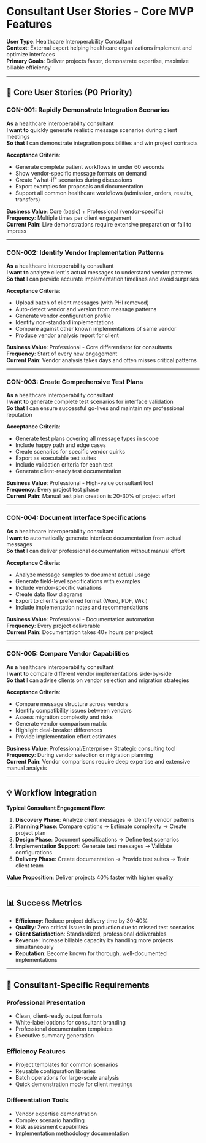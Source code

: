 # Consultant User Stories - Core MVP Features

**User Type**: Healthcare Interoperability Consultant  
**Context**: External expert helping healthcare organizations implement and optimize interfaces  
**Primary Goals**: Deliver projects faster, demonstrate expertise, maximize billable efficiency  

---

## 🎯 Core User Stories (P0 Priority)

### CON-001: Rapidly Demonstrate Integration Scenarios
**As a** healthcare interoperability consultant  
**I want to** quickly generate realistic message scenarios during client meetings  
**So that** I can demonstrate integration possibilities and win project contracts  

**Acceptance Criteria**:
- Generate complete patient workflows in under 60 seconds
- Show vendor-specific message formats on demand
- Create "what-if" scenarios during discussions
- Export examples for proposals and documentation
- Support all common healthcare workflows (admission, orders, results, transfers)

**Business Value**: Core (basic) + Professional (vendor-specific)  
**Frequency**: Multiple times per client engagement  
**Current Pain**: Live demonstrations require extensive preparation or fail to impress

---

### CON-002: Identify Vendor Implementation Patterns
**As a** healthcare interoperability consultant  
**I want to** analyze client's actual messages to understand vendor patterns  
**So that** I can provide accurate implementation timelines and avoid surprises  

**Acceptance Criteria**:
- Upload batch of client messages (with PHI removed)
- Auto-detect vendor and version from message patterns
- Generate vendor configuration profile
- Identify non-standard implementations
- Compare against other known implementations of same vendor
- Produce vendor analysis report for client

**Business Value**: Professional - Core differentiator for consultants  
**Frequency**: Start of every new engagement  
**Current Pain**: Vendor analysis takes days and often misses critical patterns

---

### CON-003: Create Comprehensive Test Plans
**As a** healthcare interoperability consultant  
**I want to** generate complete test scenarios for interface validation  
**So that** I can ensure successful go-lives and maintain my professional reputation  

**Acceptance Criteria**:
- Generate test plans covering all message types in scope
- Include happy path and edge cases
- Create scenarios for specific vendor quirks
- Export as executable test suites
- Include validation criteria for each test
- Generate client-ready test documentation

**Business Value**: Professional - High-value consultant tool  
**Frequency**: Every project test phase  
**Current Pain**: Manual test plan creation is 20-30% of project effort

---

### CON-004: Document Interface Specifications
**As a** healthcare interoperability consultant  
**I want to** automatically generate interface documentation from actual messages  
**So that** I can deliver professional documentation without manual effort  

**Acceptance Criteria**:
- Analyze message samples to document actual usage
- Generate field-level specifications with examples
- Include vendor-specific variations
- Create data flow diagrams
- Export to client's preferred format (Word, PDF, Wiki)
- Include implementation notes and recommendations

**Business Value**: Professional - Documentation automation  
**Frequency**: Every project deliverable  
**Current Pain**: Documentation takes 40+ hours per project

---

### CON-005: Compare Vendor Capabilities
**As a** healthcare interoperability consultant  
**I want to** compare different vendor implementations side-by-side  
**So that** I can advise clients on vendor selection and migration strategies  

**Acceptance Criteria**:
- Compare message structure across vendors
- Identify compatibility issues between vendors
- Assess migration complexity and risks
- Generate vendor comparison matrix
- Highlight deal-breaker differences
- Provide implementation effort estimates

**Business Value**: Professional/Enterprise - Strategic consulting tool  
**Frequency**: During vendor selection or migration planning  
**Current Pain**: Vendor comparisons require deep expertise and extensive manual analysis

---

## 💡 Workflow Integration

**Typical Consultant Engagement Flow**:
1. **Discovery Phase**: Analyze client messages → Identify vendor patterns
2. **Planning Phase**: Compare options → Estimate complexity → Create project plan
3. **Design Phase**: Document specifications → Define test scenarios
4. **Implementation Support**: Generate test messages → Validate configurations
5. **Delivery Phase**: Create documentation → Provide test suites → Train client team

**Value Proposition**: Deliver projects 40% faster with higher quality

---

## 📊 Success Metrics

- **Efficiency**: Reduce project delivery time by 30-40%
- **Quality**: Zero critical issues in production due to missed test scenarios
- **Client Satisfaction**: Standardized, professional deliverables
- **Revenue**: Increase billable capacity by handling more projects simultaneously
- **Reputation**: Become known for thorough, well-documented implementations

---

## 🎨 Consultant-Specific Requirements

### Professional Presentation
- Clean, client-ready output formats
- White-label options for consultant branding
- Professional documentation templates
- Executive summary generation

### Efficiency Features
- Project templates for common scenarios
- Reusable configuration libraries
- Batch operations for large-scale analysis
- Quick demonstration mode for client meetings

### Differentiation Tools
- Vendor expertise demonstration
- Complex scenario handling
- Risk assessment capabilities
- Implementation methodology documentation
